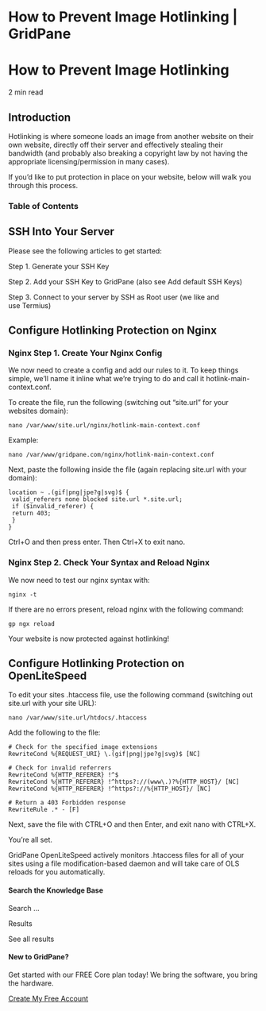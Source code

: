 # How to Prevent Image Hotlinking | GridPane

# How to Prevent Image Hotlinking

 

2 min read 

## Introduction

Hotlinking is where someone loads an image from another website on their own website, directly off their server and effectively stealing their bandwidth (and probably also breaking a copyright law by not having the appropriate licensing/permission in many cases).

If you’d like to put protection in place on your website, below will walk you through this process.

### Table of Contents

 

## SSH Into Your Server

Please see the following articles to get started:

 

Step 1. Generate your SSH Key

Step 2. Add your SSH Key to GridPane (also see Add default SSH Keys)

Step 3. Connect to your server by SSH as Root user (we like and use Termius)

 

## Configure Hotlinking Protection on Nginx

### Nginx Step 1. Create Your Nginx Config

We now need to create a config and add our rules to it. To keep things simple, we’ll name it inline what we’re trying to do and call it hotlink-main-context.conf.

To create the file, run the following (switching out “site.url” for your websites domain):

```
nano /var/www/site.url/nginx/hotlink-main-context.conf
```

Example:

```
nano /var/www/gridpane.com/nginx/hotlink-main-context.conf
```

Next, paste the following inside the file (again replacing site.url with your domain):

```
location ~ .(gif|png|jpe?g|svg)$ {
 valid_referers none blocked site.url *.site.url;
 if ($invalid_referer) {
 return 403;
 }
}
```

Ctrl+O and then press enter. Then Ctrl+X to exit nano.

 

### Nginx Step 2. Check Your Syntax and Reload Nginx

We now need to test our nginx syntax with:

```
nginx -t
```

If there are no errors present, reload nginx with the following command:

```
gp ngx reload
```

Your website is now protected against hotlinking!

 

## Configure Hotlinking Protection on OpenLiteSpeed

To edit your sites .htaccess file, use the following command (switching out site.url with your site URL):

```
nano /var/www/site.url/htdocs/.htaccess
```

Add the following to the file:

 

```
# Check for the specified image extensions
RewriteCond %{REQUEST_URI} \.(gif|png|jpe?g|svg)$ [NC]

# Check for invalid referrers
RewriteCond %{HTTP_REFERER} !^$
RewriteCond %{HTTP_REFERER} !^https?://(www\.)?%{HTTP_HOST}/ [NC]
RewriteCond %{HTTP_REFERER} !^https?://%{HTTP_HOST}/ [NC]

# Return a 403 Forbidden response
RewriteRule .* - [F]
```

Next, save the file with CTRL+O and then Enter, and exit nano with CTRL+X.

You’re all set.

GridPane OpenLiteSpeed actively monitors .htaccess files for all of your sites using a file modification-based daemon and will take care of OLS reloads for you automatically.

 

 

#### Search the Knowledge Base

Search ...

 Results

See all results

#### New to GridPane?

Get started with our FREE Core plan today! We bring the software, you bring the hardware.

[Create My Free Account](https://gridpane.com/checkout/?plan=core)

